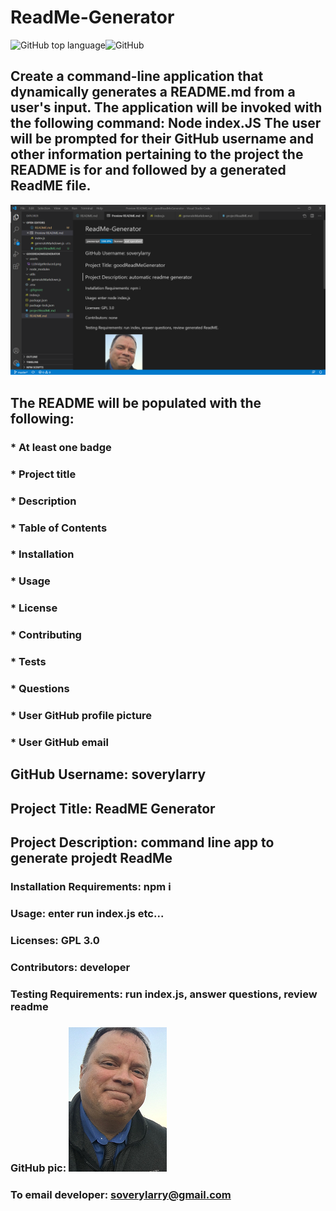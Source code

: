 
# ReadMe-Generator 
![GitHub top language](https://img.shields.io/github/languages/top/soverylarry/goodReadMeGenerator)![GitHub](https://img.shields.io/github/license/soverylarry/goodReadMeGenerator)

## Create a command-line application that dynamically generates a README.md from a user's input. The application will be invoked with the following command: Node index.JS The user will be prompted for their GitHub username and other information pertaining to the project the README is for and followed by a generated ReadME file.

<img src="https://github.com/soverylarry/goodReadMeGenerator/blob/master/assets/readme.png">

## The README will be populated with the following:

### * At least one badge
### * Project title
### * Description
### * Table of Contents
### * Installation
### * Usage
### * License
### * Contributing
### * Tests
### * Questions
### * User GitHub profile picture
### * User GitHub email

## GitHub Username:   soverylarry
## Project Title:     ReadME Generator
## Project Description:        command line app to generate projedt ReadMe
### Installation Requirements: npm i
### Usage:    enter run index.js etc...
### Licenses: GPL 3.0
### Contributors:         developer
### Testing Requirements: run index.js, answer questions, review readme
### GitHub pic: <img alt="D'oh!" src="assets/LLBridgeReduced.png">
### To email developer: soverylarry@gmail.com
